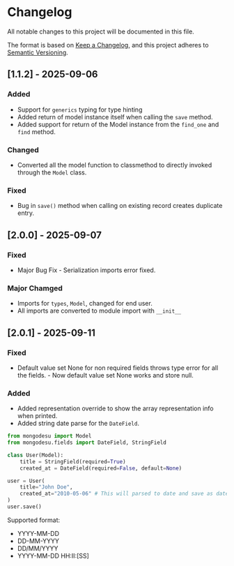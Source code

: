 # Changelog
All notable changes to this project will be documented in this file.

The format is based on [Keep a Changelog](https://keepachangelog.com/en/1.1.0/),
and this project adheres to [Semantic Versioning](https://semver.org/spec/v2.0.0.html).

## [1.1.2] - 2025-09-06
### Added
- Support for ```generics``` typing for type hinting
- Added return of model instance itself when calling the ```save``` method.
- Added support for return of the Model instance from the ```find_one``` and ```find``` method.

### Changed
- Converted all the model function to classmethod to directly invoked through the ```Model``` class.

### Fixed
- Bug in ```save()``` method when calling on existing record creates duplicate entry.


## [2.0.0] - 2025-09-07
### Fixed
- Major Bug Fix - Serialization imports error fixed.

### Major Chamged
- Imports for ```types```, ```Model```, changed for end user.
- All imports are converted to module import with ```__init__```


## [2.0.1] - 2025-09-11
### Fixed
- Default value set None for non required fields throws type error for all the fields. - Now default value set None works and store null.

### Added
- Added representation override to show the array representation info when printed.
- Added string date parse for the ```DateField```.

```python
from mongodesu import Model
from mongodesu.fields import DateField, StringField

class User(Model):
    title = StringField(required=True)
    created_at = DateField(required=False, default=None)

user = User(
    title="John Doe",
    created_at="2010-05-06" # This will parsed to date and save as date
)
user.save()

```
Supported format:
- YYYY-MM-DD
- DD-MM-YYYY
- DD/MM/YYYY
- YYYY-MM-DD HH:II:[SS]



